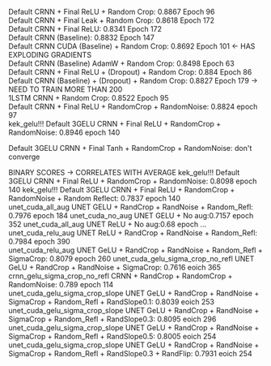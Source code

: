 Default CRNN + Final ReLU + Random Crop: 0.8867 Epoch 96  
Default CRNN + Final Leak + Random Crop: 0.8618 Epoch 172  
Default CRNN + Final ReLU: 0.8341 Epoch 172  
Default CRNN (Baseline): 0.8832 Epoch 147  
Default CRNN CUDA (Baseline) + Random Crop: 0.8692 Epoch 101 <- HAS EXPLODING GRADIENTS  
Default CRNN (Baseline) AdamW + Random Crop: 0.8498 Epoch 63  
Default CRNN + Final ReLU + (Dropout) + Random Crop: 0.884 Epoch 86  
Default CRNN (Baseline) + (Dropout) + Random Crop: 0.8827 Epoch 179 -> NEED TO TRAIN MORE THAN 200  
1LSTM CRNN + Random Crop: 0.8522 Epoch 95  
Default CRNN + Final ReLU + RandomCrop + RandomNoise: 0.8824 epoch 97  
kek_gelu!!! Default 3GELU CRNN + Final ReLU + RandomCrop + RandomNoise: 0.8946 epoch 140  

Default 3GELU CRNN + Final Tanh + RandomCrop + RandomNoise: don't converge  

BINARY SCORES -> CORRELATES WITH AVERAGE
kek_gelu!!! Default 3GELU CRNN + Final ReLU + RandomCrop + RandomNoise: 0.8098 epoch 140
kek_gelu!!! Default 3GELU CRNN + Final ReLU + RandomCrop + RandomNoise + Random Reflect: 0.7837 epoch 140  
unet_cuda_all_aug UNET GELU + RandCrop + RandNoise + Random_Refl: 0.7976 epoch 184 
unet_cuda_no_aug UNET GELU + No aug:0.7157 epoch 352
unet_cuda_all_aug UNET ReLU + No aug:0.68 epoch ...  
unet_cuda_relu_aug UNET ReLU + RandCrop + RandNoise + Random_Refl: 0.7984 epoch 390  
unet_cuda_relu_aug UNET GeLU + RandCrop + RandNoise + Random_Refl + SigmaCrop: 0.8079 epoch 260 
unet_cuda_gelu_sigma_crop_no_refl UNET GeLU + RandCrop + RandNoise + SigmaCrop: 0.7616 eoich 365 
crnn_gelu_sigma_crop_no_refl CRNN + RandCrop + RandomCrop + RandomNoise: 0.789 epoch 114  
unet_cuda_gelu_sigma_crop_slope UNET GeLU + RandCrop + RandNoise + SigmaCrop + Random_Refl + RandSlope0.1: 0.8039 eoich 253
unet_cuda_gelu_sigma_crop_slope UNET GeLU + RandCrop + RandNoise + SigmaCrop + Random_Refl + RandSlope0.3: 0.8095 eoich 296  
unet_cuda_gelu_sigma_crop_slope UNET GeLU + RandCrop + RandNoise + SigmaCrop + Random_Refl + RandSlope0.5: 0.8005 eoich 254  
unet_cuda_gelu_sigma_crop_slope UNET GeLU + RandCrop + RandNoise + SigmaCrop + Random_Refl + RandSlope0.3 + RandFlip: 0.7931 eoich 254  


